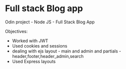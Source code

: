# Full stack Blog app

Odin project - Node JS - Full Stack Blog App

Objectives:

* Worked with JWT
* Used cookies and sessions
* dealing with ejs layout - main and admin and partials - header,footer,header_admin,search
* Used Express layouts
